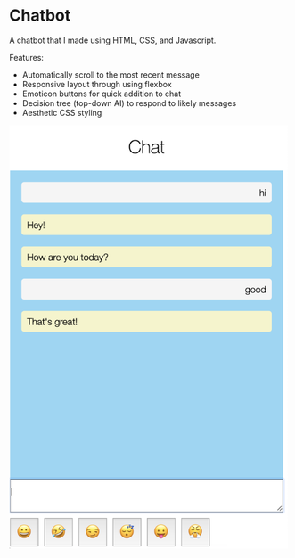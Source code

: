 # Chatbot

A chatbot that I made using HTML, CSS, and Javascript.

Features:

  - Automatically scroll to the most recent message
  - Responsive layout through using flexbox
  - Emoticon buttons for quick addition to chat
  - Decision tree (top-down AI) to respond to likely messages
  - Aesthetic CSS styling
  
  <img src = "https://github.com/bobyang9/Chatbot/blob/master/chat.png" alt = "Image of chat with chatbot" width = 500px>
